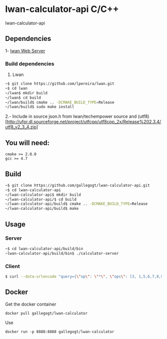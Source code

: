 # lwan-calculator-api C/C++
lwan-calculator-api

## Dependencies
1- [lwan Web Server](https://github.com/lpereira/lwan.git)


### Build dependencies

1. Lwan
```bash
~$ git clone https://github.com/lpereira/lwan.git
~$ cd lwan
~/lwan$ mkdir build
~/lwan$ cd build
~/lwan/build$ cmake .. -DCMAKE_BUILD_TYPE=Release
~/lwan/build$ sudo make install
```

2.- Include in source json.h from lwan/techempower source and (utf8)[http://ufpr.dl.sourceforge.net/project/utfcpp/utf8cpp_2x/Release%202.3.4/utf8_v2_3_4.zip]

## You will need:
    cmake >= 2.8.0
    gcc >= 4.7


## Build
```bash
~$ git clone https://github.com/gallegogt/lwan-calculator-api.git
~$ cd lwan-calculator-api
~/lwan-calculator-api$ mkdir build
~/lwan-calculator-api/$ cd build
~/lwan-calculator-api/build$ cmake .. -DCMAKE_BUILD_TYPE=Release
~/lwan-calculator-api/build$ make
```

## Usage

### Server
```bash
~$ cd lwan-calculator-api/build/bin
~lwan-calculator-api/build/bin$ ./calculator-server
```

### Client
```bash
$ curl --data-urlencode "query={\"op\": \"*\", \"ops\": [3, 1,5,6,7,8,9]}" http://localhost:8888
```

## Docker

Get the docker container

    docker pull gallegogt/lwan-calculator

Use

    docker run -p 8888:8888 gallegogt/lwan-calculator
